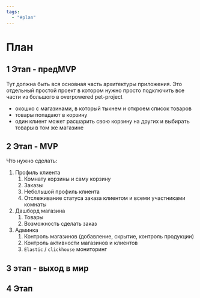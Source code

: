 ```yaml
---
tags:
  - "#plan"
---
```


# План

## 1 Этап - предMVP

Тут должна быть вся основная часть архитектуры приложения. Это отдельный простой проект в котором нужно просто подключить все части из большого в overpowered pet-project
- окошко с магазинами, в который тыкнем и откроем список товаров
- товары попадают в корзину
- один клиент может расшарить свою корзину на других и выбирать товары в том же магазине

## 2 Этап - MVP

Что нужно сделать:
1) Профиль клиента
	1) Комнату корзины и саму корзину
	2) Заказы
	3) Небольшой профиль клиента
	4) Отслеживание статуса заказа клиентом и всеми участниками комнаты
2) Дашборд магазина
	1) Товары
	2) Возможность сделать заказ
3) Админка
	1) Контроль магазинов (добавление, скрытие, контроль продукции)
	2) Контроль активности магазинов и клиентов
	3) `Elastic` / `clickhouse` мониторинг

## 3 этап - выход в мир





## 4 Этап










































